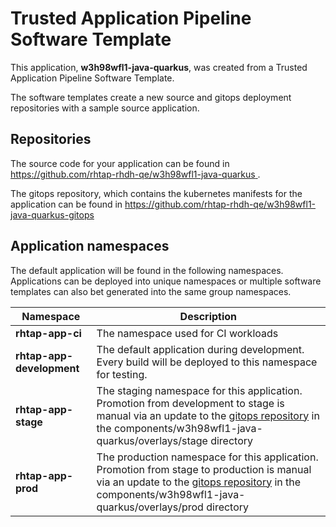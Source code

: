 # Trusted Application Pipeline Software Template

This application, **w3h98wfl1-java-quarkus**, was created from a Trusted Application Pipeline Software Template.

The software templates create a new source and gitops deployment repositories with a sample source application. 

## Repositories

The source code for your application can be found in [https://github.com/rhtap-rhdh-qe/w3h98wfl1-java-quarkus ](https://github.com/rhtap-rhdh-qe/w3h98wfl1-java-quarkus ).
 
The gitops repository, which contains the kubernetes manifests for the application can be found in 
[https://github.com/rhtap-rhdh-qe/w3h98wfl1-java-quarkus-gitops ](https://github.com/rhtap-rhdh-qe/w3h98wfl1-java-quarkus-gitops ) 

## Application namespaces 

The default application will be found in the following namespaces. Applications can be deployed into unique namespaces or multiple software templates can also bet generated into the same group namespaces.  

|  Namespace   |  Description   |  
| -------- | -------- |
| **rhtap-app-ci** | The namespace used for CI workloads |
| **rhtap-app-development** | The default application during development. Every build will be deployed to this namespace for testing. |
| **rhtap-app-stage** | The staging namespace for this application. Promotion from development to stage is manual via an update to the [gitops repository](https://github.com/rhtap-rhdh-qe/w3h98wfl1-java-quarkus-gitops ) in the components/w3h98wfl1-java-quarkus/overlays/stage directory |
| **rhtap-app-prod** | The production namespace for this application. Promotion from stage to production is manual via an update to the [gitops repository](https://github.com/rhtap-rhdh-qe/w3h98wfl1-java-quarkus-gitops ) in the components/w3h98wfl1-java-quarkus/overlays/prod directory |